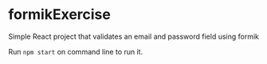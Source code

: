 # formikExercise

Simple React project that validates an email and password field using formik

Run `npm start` on command line to run it.
